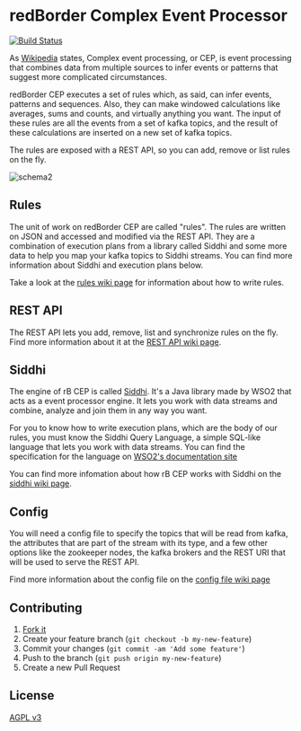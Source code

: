 # redBorder Complex Event Processor
[![Build Status](https://travis-ci.org/redBorder/cep.svg)](https://travis-ci.org/redBorder/cep)

As [Wikipedia](https://en.wikipedia.org/wiki/Complex_event_processing) states, Complex event processing, or CEP, is
event processing that combines data from multiple sources to infer events or patterns that suggest more complicated
circumstances.

redBorder CEP executes a set of rules which, as said, can infer events, patterns and sequences. Also, they can make windowed calculations like averages, sums and counts, and virtually anything you want. The input of these rules are all the events from a set of kafka topics, and the result of these calculations are inserted on a new set of kafka topics.

The rules are exposed with a REST API, so you can add, remove or list rules on the fly.

![schema2](https://cloud.githubusercontent.com/assets/474728/8697787/4542fdf2-2af8-11e5-9148-e989dbfa0429.jpg)

## Rules

The unit of work on redBorder CEP are called "rules". The rules are written on JSON and accessed and modified via the REST API. They are a combination of execution plans from a library called Siddhi and some more data to help you map your kafka topics to Siddhi streams. You can find more information about Siddhi and execution plans below.

Take a look at the [rules wiki page](https://github.com/redBorder/cep/wiki/Rules) for information about how to write rules.

## REST API

The REST API lets you add, remove, list and synchronize rules on the fly. Find more information about it at the [REST API wiki page](https://github.com/redBorder/cep/wiki/Rest-API).

## Siddhi

The engine of rB CEP is called [Siddhi](https://github.com/wso2/siddhi). It's a Java library made by WSO2 that acts as a event processor engine. It lets you work with data streams and combine, analyze and join them in any way you want.

For you to know how to write execution plans, which are the body of our rules, you must know the Siddhi Query Language, a simple SQL-like language that lets you work with data streams. You can find the specification for the language on [WSO2's documentation site](https://docs.wso2.com/display/CEP310/Siddhi+Language+Specification)

You can find more infomation about how rB CEP works with Siddhi on the [siddhi wiki page](https://github.com/redBorder/cep/wiki/Siddhi).

## Config

You will need a config file to specify the topics that will be read from kafka, the attributes that are part of the stream with its type, and a few other options like the zookeeper nodes, the kafka brokers and the REST URI that will be used to serve the REST API.

Find more information about the config file on the [config file wiki page](https://github.com/redBorder/cep/wiki/Config-File)

## Contributing

1. [Fork it](https://github.com/redborder/cep/fork)
2. Create your feature branch (`git checkout -b my-new-feature`)
3. Commit your changes (`git commit -am 'Add some feature'`)
4. Push to the branch (`git push origin my-new-feature`)
5. Create a new Pull Request

## License

[AGPL v3](http://www.gnu.org/licenses/agpl-3.0.html)
